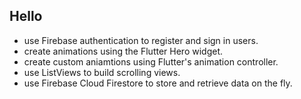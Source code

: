 ## Hello

- use Firebase authentication to register and sign in users.
- create animations using the Flutter Hero widget.
- create custom aniamtions using Flutter's animation controller. 
- use ListViews to build scrolling views.
- use Firebase Cloud Firestore to store and retrieve data on the fly.
